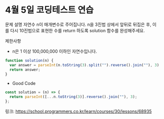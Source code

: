 # 4월 5일 코딩테스트 연습

문제 설명
자연수 n이 매개변수로 주어집니다. n을 3진법 상에서 앞뒤로 뒤집은 후, 이를 다시 10진법으로 표현한 수를 return 하도록 solution 함수를 완성해주세요.

제한사항

- n은 1 이상 100,000,000 이하인 자연수입니다.

```javascript
function solution(n) {
  var answer = parseInt(n.toString(3).split("").reverse().join(""), 3);
  return answer;
}
```

- Good Code

```javascript
const solution = (n) => {
  return parseInt([...n.toString(3)].reverse().join(""), 3);
};
```

링크: https://school.programmers.co.kr/learn/courses/30/lessons/68935
